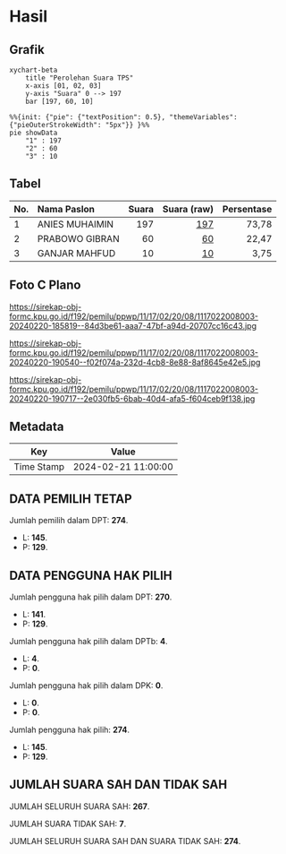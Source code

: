 # Hasil

## Grafik

```mermaid
xychart-beta
    title "Perolehan Suara TPS"
    x-axis [01, 02, 03]
    y-axis "Suara" 0 --> 197
    bar [197, 60, 10]
```

```mermaid
%%{init: {"pie": {"textPosition": 0.5}, "themeVariables": {"pieOuterStrokeWidth": "5px"}} }%%
pie showData
    "1" : 197
    "2" : 60
    "3" : 10
```

## Tabel

| No. | Nama Paslon    | Suara | Suara (raw) | Persentase |
|:--- |:-------------- | -----:| -----------:| ----------:|
| 1   | ANIES MUHAIMIN | 197   | [197][p-1]  | 73,78      |
| 2   | PRABOWO GIBRAN | 60    | [60][p-2]   | 22,47      |
| 3   | GANJAR MAHFUD  | 10    | [10][p-3]   | 3,75       |


[p-1]: https://github.com/gigit-pemilu/pemilu-2024-11-aceh/blob/main/pilpres/hitung-suara/sub/11-aceh/sub/17-bener-meriah/sub/02-permata/sub/2008-penosan-jaya/sub/003-tps/sub/paslon-1.txt
[p-2]: https://github.com/gigit-pemilu/pemilu-2024-11-aceh/blob/main/pilpres/hitung-suara/sub/11-aceh/sub/17-bener-meriah/sub/02-permata/sub/2008-penosan-jaya/sub/003-tps/sub/paslon-2.txt
[p-3]: https://github.com/gigit-pemilu/pemilu-2024-11-aceh/blob/main/pilpres/hitung-suara/sub/11-aceh/sub/17-bener-meriah/sub/02-permata/sub/2008-penosan-jaya/sub/003-tps/sub/paslon-3.txt

## Foto C Plano

https://sirekap-obj-formc.kpu.go.id/f192/pemilu/ppwp/11/17/02/20/08/1117022008003-20240220-185819--84d3be61-aaa7-47bf-a94d-20707cc16c43.jpg

https://sirekap-obj-formc.kpu.go.id/f192/pemilu/ppwp/11/17/02/20/08/1117022008003-20240220-190540--f02f074a-232d-4cb8-8e88-8af8645e42e5.jpg

https://sirekap-obj-formc.kpu.go.id/f192/pemilu/ppwp/11/17/02/20/08/1117022008003-20240220-190717--2e030fb5-6bab-40d4-afa5-f604ceb9f138.jpg


## Metadata

| Key        | Value               |
| ---------- | ------------------- |
| Time Stamp | 2024-02-21 11:00:00 |


## DATA PEMILIH TETAP

Jumlah pemilih dalam DPT: **274**.
 * L: **145**.
 * P: **129**.

## DATA PENGGUNA HAK PILIH

Jumlah pengguna hak pilih dalam DPT: **270**.
 * L: **141**.
 * P: **129**.

Jumlah pengguna hak pilih dalam DPTb: **4**.
 * L: **4**.
 * P: **0**.

Jumlah pengguna hak pilih dalam DPK: **0**.
 * L: **0**.
 * P: **0**.

Jumlah pengguna hak pilih: **274**.
 * L: **145**.
 * P: **129**.

## JUMLAH SUARA SAH DAN TIDAK SAH

JUMLAH SELURUH SUARA SAH: **267**.

JUMLAH SUARA TIDAK SAH: **7**.

JUMLAH SELURUH SUARA SAH DAN SUARA TIDAK SAH: **274**.


